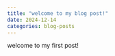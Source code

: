 ```yaml
---
title: "welcome to my blog post!"
date: 2024-12-14
categories: blog-posts
---
```


welcome to my first post!
